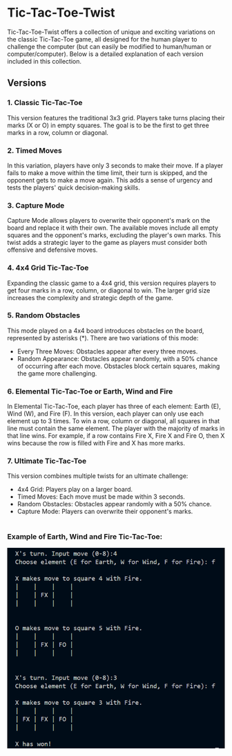 # Tic-Tac-Toe-Twist

Tic-Tac-Toe-Twist offers a collection of unique and exciting variations on the classic Tic-Tac-Toe game, all designed for the human player to challenge the computer (but can easily be modified to human/human or computer/computer). Below is a detailed explanation of each version included in this collection.

## Versions

### 1. Classic Tic-Tac-Toe
This version features the traditional 3x3 grid. Players take turns placing their marks (X or O) in empty squares. The goal is to be the first to get three marks in a row, column or diagonal.

### 2. Timed Moves
In this variation, players have only 3 seconds to make their move. If a player fails to make a move within the time limit, their turn is skipped, and the opponent gets to make a move again. This adds a sense of urgency and tests the players' quick decision-making skills.

### 3. Capture Mode
Capture Mode allows players to overwrite their opponent's mark on the board and replace it with their own. The available moves include all empty squares and the opponent's marks, excluding the player's own marks. This twist adds a strategic layer to the game as players must consider both offensive and defensive moves.

### 4. 4x4 Grid Tic-Tac-Toe
Expanding the classic game to a 4x4 grid, this version requires players to get four marks in a row, column, or diagonal to win. The larger grid size increases the complexity and strategic depth of the game.

### 5. Random Obstacles
This mode played on a 4x4 board introduces obstacles on the board, represented by asterisks (*). There are two variations of this mode:

- Every Three Moves: Obstacles appear after every three moves.
- Random Appearance: Obstacles appear randomly, with a 50% chance of occurring after each move. Obstacles block certain squares, making the game more challenging.

### 6. Elemental Tic-Tac-Toe or Earth, Wind and Fire
In Elemental Tic-Tac-Toe, each player has three of each element: Earth (E), Wind (W), and Fire (F).  In this version, each player can only use each element up to 3 times. To win a row, column or diagonal, all squares in that line must contain the same element. The player with the majority of marks in that line wins. For example, if a row contains Fire X, Fire X and Fire O, then X wins because the row is filled with Fire and X has more marks.

### 7. Ultimate Tic-Tac-Toe
This version combines multiple twists for an ultimate challenge:

- 4x4 Grid: Players play on a larger board.
- Timed Moves: Each move must be made within 3 seconds.
- Random Obstacles: Obstacles appear randomly with a 50% chance.
- Capture Mode: Players can overwrite their opponent's marks.

#

### Example of Earth, Wind and Fire Tic-Tac-Toe:
![alt text](screenshot.png)